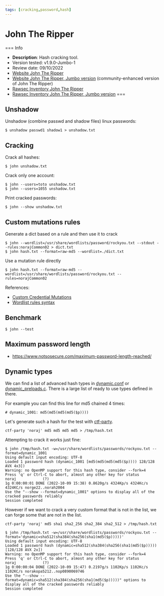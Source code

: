 ```yaml
---
tags: [cracking,password,hash]
---
```

# John The Ripper

=== Info
- **Description**: Hash cracking tool.
- Version tested: v1.9.0-Jumbo-1
- Review date: 09/10/2022
- [Website John The Ripper](http://www.openwall.com/john/)
- [Website John The Ripper, Jumbo version](http://www.openwall.com/john/) (community-enhanced version of John The Ripper)
- [Rawsec Inventory John The Ripper](https://inventory.raw.pm/tools.html#John%20The%20Ripper)
- [Rawsec Inventory John The Ripper, Jumbo version](https://inventory.raw.pm/tools.html#John%20the%20Ripper,%20Jumbo%20version)
===

## Unshadow

Unshadow (combine passwd and shadow files) linux passwords:

```
$ unshadow passwd1 shadow1 > unshadow.txt
```

## Cracking

Crack all hashes:

```
$ john unshadow.txt
```

Crack only one account:

```
$ john --users=toto unshadow.txt
$ john --users=1055 unshadow.txt
```

Print cracked passwords:

```
$ john --show unshadow.txt
```

## Custom mutations rules

Generate a dict based on a rule and then use it to crack

```
$ john --wordlist=/usr/share/wordlists/password/rockyou.txt --stdout --rules:norajCommon02 > dict.txt
$ john hash.txt --format=raw-md5 --wordlist=./dict.txt
```

Use a mutation rule directly

```
$ john hash.txt --format=raw-md5 --wordlist=/usr/share/wordlists/password/rockyou.txt --rules=norajCommon02
```

References:

- [Custom Credential Mutations](https://metasploit.help.rapid7.com/docs/custom-credential-mutations)
- [Wordlist rules syntax](https://www.openwall.com/john/doc/RULES.shtml)

## Benchmark

```
$ john --test
```

## Maximum password length

- https://www.notsosecure.com/maximum-password-length-reached/

## Dynamic types

We can find a list of advanced hash types in [dynamic.conf](https://github.com/openwall/john/blob/bleeding-jumbo/run/dynamic.conf) or [dynamic_preloads.c](https://github.com/openwall/john/blob/bleeding-jumbo/src/dynamic_preloads.c).
There is a large list of ready to use types defined in there.

For example you can find this line for md5 chained 4 times:

```
# dynamic_1001: md5(md5(md5(md5($p))))
```

Let's generate such a hash for the test with [ctf-party](https://noraj.github.io/ctf-party/).

```shell
ctf-party 'noraj' md5 md5 md5 md5 > /tmp/hash.txt
```

Attempting to crack it works just fine:

```
$ john /tmp/hash.txt -w=/usr/share/wordlists/passwords/rockyou.txt --format=dynamic_1001
Using default input encoding: UTF-8
Loaded 1 password hash (dynamic_1001 [md5(md5(md5(md5($p)))) 128/128 AVX 4x3])
Warning: no OpenMP support for this hash type, consider --fork=4
Press 'q' or Ctrl-C to abort, almost any other key for status
noraj            (?)
1g 0:00:00:01 DONE (2022-10-09 15:38) 0.8620g/s 4324Kp/s 4324Kc/s 4324KC/s norge22..norah2004
Use the "--show --format=dynamic_1001" options to display all of the cracked passwords reliably
Session completed
```

However if we want to crack a very custom format that is not in the list, we can forge some that are not in the list.

```shell
ctf-party 'noraj' md5 sha1 sha2_256 sha2_384 sha2_512 > /tmp/hash.txt
```

```
$ john /tmp/hash.txt -w=/usr/share/wordlists/passwords/rockyou.txt --format='dynamic=sha512(sha384(sha256(sha1(md5($p)))))'
Using default input encoding: UTF-8
Loaded 1 password hash (dynamic=sha512(sha384(sha256(sha1(md5($p))))) [128/128 AVX 2x])
Warning: no OpenMP support for this hash type, consider --fork=4
Press 'q' or Ctrl-C to abort, almost any other key for status
noraj            (?)
1g 0:00:00:04 DONE (2022-10-09 15:47) 0.2197g/s 1102Kp/s 1102Kc/s 1102KC/s norakopa5212..nop0890069746
Use the "--show --format=dynamic=sha512(sha384(sha256(sha1(md5($p)))))" options to display all of the cracked passwords reliably
Session completed
```

